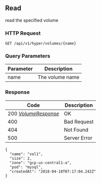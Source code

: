 Read
---------------------------------
read the specified volume

### HTTP Request

`GET /api/v1/hyper/volumes/{name}`

### Query Parameters

| Parameter | Description |
| --- | --- |
| name | The volume name |

### Response

| Code | Description |
| --- | --- |
| 200 _[VolumeResponse](index.md#volumeresponse)_ | OK |
| 400 | Bad Request |
| 404 | Not Found |
| 500 | Server Error |

```
{
  "name": "vol1",
  "size": 2,
  "zone": "gcp-us-central1-a",
  "pod": "mysql",
  "createdAt": "2018-04-18T07:17:04.242Z"
}
```
